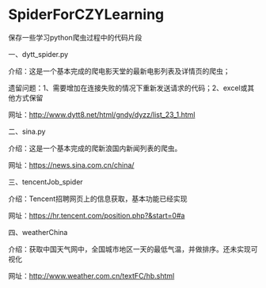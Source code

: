 ﻿# SpiderForCZYLearning
保存一些学习python爬虫过程中的代码片段

一、dytt_spider.py

介绍：这是一个基本完成的爬电影天堂的最新电影列表及详情页的爬虫；

遗留问题：1、需要增加在连接失败的情况下重新发送请求的代码；2、excel或其他方式保留

网址：http://www.dytt8.net/html/gndy/dyzz/list_23_1.html
    

二、sina.py

介绍：这是一个基本完成的爬新浪国内新闻列表的爬虫。

网址：https://news.sina.com.cn/china/


三、tencentJob_spider

介绍：Tencent招聘网页上的信息获取，基本功能已经实现

网址：https://hr.tencent.com/position.php?&start=0#a


四、weatherChina

介绍：获取中国天气网中，全国城市地区一天的最低气温，并做排序。还未实现可视化

网址：http://www.weather.com.cn/textFC/hb.shtml
